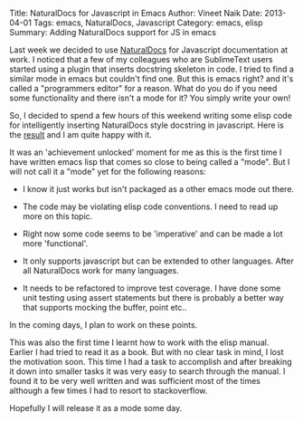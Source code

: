 Title: NaturalDocs for Javascript in Emacs
Author: Vineet Naik
Date: 2013-04-01
Tags: emacs, NaturalDocs, Javascript
Category: emacs, elisp
Summary: Adding NaturalDocs support for JS in emacs

Last week we decided to use [NaturalDocs](http://www.naturaldocs.org/)
for Javascript documentation at work. I noticed that a few of my
colleagues who are SublimeText users started using a plugin that
inserts docstring skeleton in code. I tried to find a similar mode in
emacs but couldn't find one. But this is emacs right? and it's called
a "programmers editor" for a reason. What do you do if you need some
functionality and there isn't a mode for it?  You simply write your
own!

So, I decided to spend a few hours of this weekend writing some elisp
code for intelligently inserting NaturalDocs style docstring in
javascript. Here is the
[result](https://github.com/naiquevin/emacs-config/blob/master/naiquevin/nd-js.el)
and I am quite happy with it.

It was an 'achievement unlocked' moment for me as this is the first
time I have written emacs lisp that comes so close to being called a
"mode". But I will not call it a "mode" yet for the following reasons:

- I know it just works but isn't packaged as a other emacs mode out
  there.

- The code may be violating elisp code conventions. I need to read up
  more on this topic.
  
- Right now some code seems to be 'imperative' and can be made a lot
  more 'functional'.
  
- It only supports javascript but can be extended to other
  languages. After all NaturalDocs work for many languages.
  
- It needs to be refactored to improve test coverage. I have done some
  unit testing using assert statements but there is probably a better
  way that supports mocking the buffer, point etc..  
  
In the coming days, I plan to work on these points.

This was also the first time I learnt how to work with the elisp
manual. Earlier I had tried to read it as a book. But with no clear
task in mind, I lost the motivation soon. This time I had a task to
accomplish and after breaking it down into smaller tasks it was very
easy to search through the manual. I found it to be very well written
and was sufficient most of the times although a few times I had to
resort to stackoverflow.

Hopefully I will release it as a mode some day.

